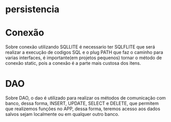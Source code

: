 # persistencia

# Conexão 
Sobre conexão utilizando SQLLITE é necessario ter SQLFLITE que será realizar a execução de codigos SQL e o plug PATH que faz o caminho para varias interfaces,
é importante(em projetos pequenos) tornar o método de conexão static, pois a conexão é a parte mais custosa dos itens.

# DAO 
Sobre DAO, o dao é utilizado para realizar os métodos de comunicação com banco, dessa forma, INSERT, UPDATE, SELECT e DELETE, que permitem que realizemos funções no APP, dessa forma, teremos acesso aos dados salvos sejam localmente ou em qualquer outro banco. 
